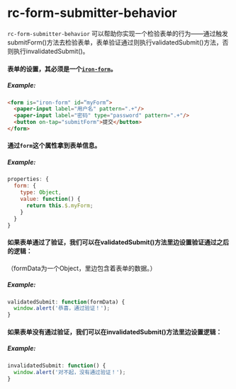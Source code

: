 # rc-form-submitter-behavior

`rc-form-submitter-behavior` 可以帮助你实现一个检验表单的行为——通过触发submitForm()方法去检验表单，表单验证通过则执行validatedSubmit()方法，否则执行invalidatedSubmit()。

#### 表单的设置，其必须是一个[`iron-form`](https://elements.polymer-project.org/elements/iron-form)。
##### Example:
```html
<form is="iron-form" id=“myForm”>
  <paper-input label="用户名" pattern=".+"/>
  <paper-input label="密码" type="password" pattern=".+"/>
  <button on-tap="submitForm">提交</button>
</form>
```

#### 通过`form`这个属性拿到表单信息。

##### Example:
```js
properties: {
  form: {
    type: Object,
    value: function() {
      return this.$.myForm;
    }
  }
}
```

#### 如果表单通过了验证，我们可以在validatedSubmit()方法里边设置验证通过之后的逻辑：
（formData为一个Object，里边包含着表单的数据。）
##### Example:
```js
validatedSubmit: function(formData) {
  window.alert('恭喜，通过验证！');
}
```

#### 如果表单没有通过验证，我们可以在invalidatedSubmit()方法里边设置逻辑：
##### Example:
```js
invalidatedSubmit: function() {
  window.alert('对不起，没有通过验证！');
}
```